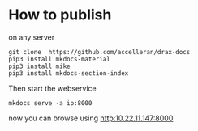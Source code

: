 # How to publish
on any server 

```
git clone  https://github.com/accelleran/drax-docs
pip3 install mkdocs-material
pip3 install mike
pip3 install mkdocs-section-index
```

Then start the webservice
```
mkdocs serve -a ip:8000
```

now you can browse using [http:10.22.11.147:8000](http://10.22.11.147:8000/drax-docs/)


